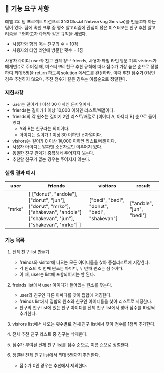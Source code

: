 ## 🚀 기능 요구 사항

레벨 2의 팀 프로젝트 미션으로 SNS(Social Networking Service)를 만들고자 하는 팀이 있다. 팀에 속한 크루 중 평소 알고리즘에 관심이 많은 미스터코는 친구 추천 알고리즘을 구현하고자 아래와 같은 규칙을 세웠다.

- 사용자와 함께 아는 친구의 수 = 10점 
- 사용자의 타임 라인에 방문한 횟수 = 1점

사용자 아이디 user와 친구 관계 정보 friends, 사용자 타임 라인 방문 기록 visitors가 매개변수로 주어질 때, 미스터코의 친구 추천 규칙에 따라 점수가 가장 높은 순으로 정렬하여 최대 5명을 return 하도록 solution 메서드를 완성하라. 이때 추천 점수가 0점인 경우 추천하지 않으며, 추천 점수가 같은 경우는 이름순으로 정렬한다.

### 제한사항

- user는 길이가 1 이상 30 이하인 문자열이다.
- friends는 길이가 1 이상 10,000 이하인 리스트/배열이다.
- friends의 각 원소는 길이가 2인 리스트/배열로 [아이디 A, 아이디 B] 순으로 들어있다.
  - A와 B는 친구라는 의미이다.
  - 아이디는 길이가 1 이상 30 이하인 문자열이다.
- visitors는 길이가 0 이상 10,000 이하인 리스트/배열이다.
- 사용자 아이디는 알파벳 소문자로만 이루어져 있다.
- 동일한 친구 관계가 중복해서 주어지지 않는다.
- 추천할 친구가 없는 경우는 주어지지 않는다.

### 실행 결과 예시

| user | friends | visitors | result |
| --- | --- | --- | --- |
| "mrko" | [ ["donut", "andole"], ["donut", "jun"], ["donut", "mrko"], ["shakevan", "andole"], ["shakevan", "jun"], ["shakevan", "mrko"] ] | ["bedi", "bedi", "donut", "bedi", "shakevan"] | ["andole", "jun", "bedi"] |


### 기능 목록

1. 전체 친구 list 만들기
   - freinds와 visitor에 나오는 모든 아이디들을 찾아 중첩리스트에 저장한다.
   - 각 원소의 첫 번째 원소는 아이디, 두 번째 원소는 점수이다.
   - 이 때, user는 list에 포함되어서는 안 된다.

2. freinds list에서 user 아이디가 들어있는 원소를 찾는다.
   - user와 친구인 다른 아이디를 찾아 집합에 저장한다.
   - freinds list에서 집합의 원소와 친구인 아이디들을 찾아 리스트로 저장한다.
   - 친구의 친구 list에 있는 친구 아이디를 전체 친구 list에서 찾아 점수를 10점씩 추가한다.

3. visitors list에서 나오는 횟수별로 전체 친구 list에서 찾아 점수를 1점씩 추가한다.

4. 전체 추천 친구 리스트 중 친구는 삭제한다.
5. 점수가 부여된 전체 친구 list를 점수 순으로, 이름 순으로 정렬한다.

6. 정렬된 전체 친구 list에서 최대 5명까지 추천한다.
   - 점수가 0인 경우는 추천에서 제외한다.

